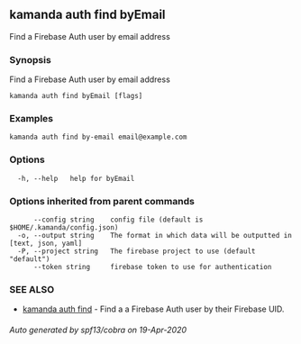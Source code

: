 ## kamanda auth find byEmail

Find a Firebase Auth user by email address

### Synopsis

Find a Firebase Auth user by email address

```
kamanda auth find byEmail [flags]
```

### Examples

```
kamanda auth find by-email email@example.com
```

### Options

```
  -h, --help   help for byEmail
```

### Options inherited from parent commands

```
      --config string    config file (default is $HOME/.kamanda/config.json)
  -o, --output string    The format in which data will be outputted in [text, json, yaml]
  -P, --project string   The firebase project to use (default "default")
      --token string     firebase token to use for authentication
```

### SEE ALSO

* [kamanda auth find](kamanda_auth_find.md)	 - Find a a Firebase Auth user by their Firebase UID.

###### Auto generated by spf13/cobra on 19-Apr-2020
